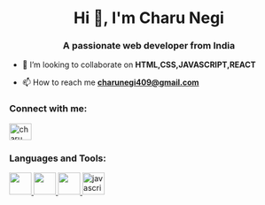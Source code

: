 <h1 align="center">Hi 👋, I'm Charu Negi</h1>
<h3 align="center">A passionate web developer from India</h3>

- 👯 I’m looking to collaborate on **HTML,CSS,JAVASCRIPT,REACT**

- 📫 How to reach me **charunegi409@gmail.com**

<h3 align="left">Connect with me:</h3>
<p align="left">
<a href="https://instagram.com/charu_negi21" target="blank"><img align="center" src="https://raw.githubusercontent.com/rahuldkjain/github-profile-readme-generator/master/src/images/icons/Social/instagram.svg" alt="charu_negi21" height="30" width="40" /></a>
</p>

<h3 align="left">Languages and Tools:</h3>
<p align="left"> <a href="https://www.mysql.com/"> <img src="https://upload.wikimedia.org/wikipedia/commons/thumb/6/61/HTML5_logo_and_wordmark.svg/800px-HTML5_logo_and_wordmark.svg.png" width="40" height="40"/> </a> <a href="https://www.microsoft.com/en-us/power-platform/products/power-bi"> <img src="https://encrypted-tbn0.gstatic.com/images?q=tbn:ANd9GcSFfXfE65PHJKDEolSNUuJjUfqR8CtzRsc49DaZWYhoIJ9XDWNR6rm-SCeaw_XTk1j1Gg8&usqp=CAU"width="40" height="40"/> </a> <a href="https://www.python.org/"> <img src="https://encrypted-tbn0.gstatic.com/images?q=tbn:ANd9GcR11AkEFkrcsvETIbcPuMhjUyOANOTCfybFnvDQ3FhWY1XRzSfAxuLNj-AuViKXIWkB3hg&usqp=CAU" width="40" height="40"/> </a> <a href="https://www.microsoft.com/en-in/microsoft-365/excel"> <img src="https://www.academyit.com.au/wp-content/uploads/academy-it-microsoft-office-excel-vendor-training.jpg" alt="javascript" width="40" height="40"/> </a>  </p>
